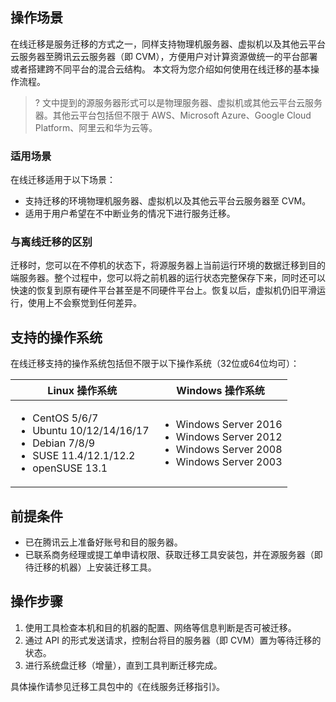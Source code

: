 
## 操作场景

在线迁移是服务迁移的方式之一，同样支持物理机服务器、虚拟机以及其他云平台云服务器至腾讯云云服务器（即 CVM），方便用户对计算资源做统一的平台部署或者搭建跨不同平台的混合云结构。
本文将为您介绍如何使用在线迁移的基本操作流程。
>? 文中提到的源服务器形式可以是物理服务器、虚拟机或其他云平台云服务器。其他云平台包括但不限于 AWS、Microsoft Azure、Google Cloud Platform、阿里云和华为云等。

### 适用场景

在线迁移适用于以下场景：
- 支持迁移的环境物理机服务器、虚拟机以及其他云平台云服务器至 CVM。
- 适用于用户希望在不中断业务的情况下进行服务迁移。

### 与离线迁移的区别

迁移时，您可以在不停机的状态下，将源服务器上当前运行环境的数据迁移到目的端服务器。整个过程中，您可以将之前机器的运行状态完整保存下来，同时还可以快速的恢复到原有硬件平台甚至是不同硬件平台上。恢复以后，虚拟机仍旧平滑运行，使用上不会察觉到任何差异。

## 支持的操作系统

在线迁移支持的操作系统包括但不限于以下操作系统（32位或64位均可）：

| Linux 操作系统     |    Windows 操作系统|  
| -------- | --------|
| <ul><li>CentOS 5/6/7</li><li>Ubuntu 10/12/14/16/17</li><li>Debian 7/8/9</li><li>SUSE 11.4/12.1/12.2</li><li>openSUSE 13.1</li></ul>   |   <ul><li>Windows Server 2016</li><li>Windows Server 2012</li><li>Windows Server 2008</li><li>Windows Server 2003</li></ul> |


## 前提条件

- 已在腾讯云上准备好账号和目的服务器。
- 已联系商务经理或提工单申请权限、获取迁移工具安装包，并在源服务器（即待迁移的机器）上安装迁移工具。

## 操作步骤

1. 使用工具检查本机和目的机器的配置、网络等信息判断是否可被迁移。
2. 通过 API 的形式发送请求，控制台将目的服务器（即 CVM）置为等待迁移的状态。
3. 进行系统盘迁移（增量），直到工具判断迁移完成。

具体操作请参见迁移工具包中的《在线服务迁移指引》。


